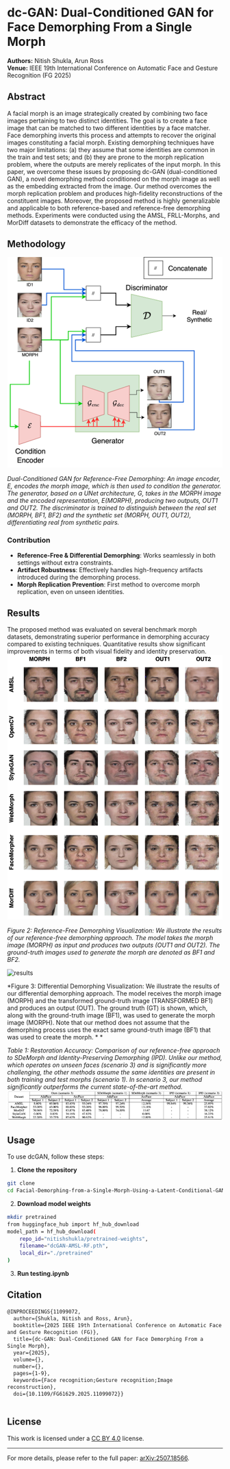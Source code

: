# dc-GAN: Dual-Conditioned GAN for Face Demorphing From a Single Morph

**Authors:** Nitish Shukla, Arun Ross  
**Venue:** IEEE 19th International Conference on Automatic Face and Gesture Recognition (FG 2025)


## Abstract

A facial morph is an image strategically created by combining two face images pertaining to two distinct identities. The goal is to create a face image that can be matched to two different identities by a face matcher. Face demorphing inverts this process and attempts to recover the original images constituting a facial morph. Existing demorphing techniques have two major limitations: (a) they assume that some identities are common in the train and test sets; and (b) they are prone to the morph replication problem, where the outputs are merely replicates of the input morph. In this paper, we overcome these issues by proposing dc-GAN (dual-conditioned GAN), a novel demorphing method conditioned on the morph image as well as the embedding extracted from the image. Our method overcomes the morph replication problem and produces high-fidelity reconstructions of the constituent images. Moreover, the proposed method is highly generalizable and applicable to both reference-based and reference-free demorphing methods. Experiments were conducted using the AMSL, FRLL-Morphs, and MorDiff datasets to demonstrate the efficacy of the method. 

## Methodology
![Methodology](assets/fg2025.png)

*Dual-Conditioned GAN for Reference-Free Demorphing: An image encoder, E, encodes the morph image, which is then used to condition the generator. The generator, based on a UNet architecture, G, takes in the MORPH image and the encoded representation, E(MORPH), producing two outputs, OUT1 and OUT2. The discriminator is trained to distinguish between the real set (MORPH, BF1, BF2) and the synthetic set (MORPH, OUT1, OUT2), differentiating real from synthetic pairs.*

### Contribution

- **Reference-Free & Differential Demorphing**: Works seamlessly in both settings without extra constraints.  
- **Artifact Robustness**: Effectively handles high-frequency artifacts introduced during the demorphing process.  
- **Morph Replication Prevention**: First method to overcome morph replication, even on unseen identities.  


## Results

The proposed method was evaluated on several benchmark morph datasets, demonstrating superior performance in demorphing accuracy compared to existing techniques. Quantitative results show significant improvements in terms of both visual fidelity and identity preservation.
![results](assets/fg2025-r1.png)

*Figure 2: Reference-Free Demorphing Visualization: We illustrate the results of our reference-free demorphing approach. The model takes the morph image (MORPH) as input and produces two outputs (OUT1 and OUT2). The ground-truth images used to generate the morph are denoted as BF1 and BF2.*



![results](assets/fg2025-r2.png)

*Figure 3:  Differential Demorphing Visualization: We illustrate the results of our differential demorphing approach. The model receives the morph image (MORPH) and the transformed ground-truth image (TRANSFORMED BF1) and produces an output (OUT). The ground truth (GT) is shown, which, along with the ground-truth image (BF1), was used to generate the morph image (MORPH). Note that our method does not assume that the demorphing process uses the exact same ground-truth image (BF1) that was used to create the morph. *
*

*Table 1: Restoration Accuracy: Comparison of our reference-free approach to SDeMorph  and Identity-Preserving Demorphing (IPD). Unlike our method, which operates on unseen faces (scenario 3) and is significantly more challenging, the other methods assume the same identities are present in both training and test morphs (scenario 1). In scenario 3, our method significantly outperforms the current state-of-the-art method.*
![results](assets/fg2025-res.png)



## Usage

To use dcGAN, follow these steps:

1. **Clone the repository**
```bash
git clone 
cd Facial-Demorphing-from-a-Single-Morph-Using-a-Latent-Conditional-GAN
```

2. **Download model weights**
```bash
mkdir pretrained
from huggingface_hub import hf_hub_download
model_path = hf_hub_download(
    repo_id="nitishshukla/pretrained-weights",
    filename="dcGAN-AMSL-RF.pth",
    local_dir="./pretrained"
)
```


3. **Run testing.ipynb**



## Citation

```
@INPROCEEDINGS{11099072,
  author={Shukla, Nitish and Ross, Arun},
  booktitle={2025 IEEE 19th International Conference on Automatic Face and Gesture Recognition (FG)}, 
  title={dc-GAN: Dual-Conditioned GAN for Face Demorphing From a Single Morph}, 
  year={2025},
  volume={},
  number={},
  pages={1-9},
  keywords={Face recognition;Gesture recognition;Image reconstruction},
  doi={10.1109/FG61629.2025.11099072}}


```

## License

This work is licensed under a [CC BY 4.0](https://creativecommons.org/licenses/by/4.0/) license.

---

For more details, please refer to the full paper: [arXiv:2507.18566](https://arxiv.org/pdf/2411.14494?).

